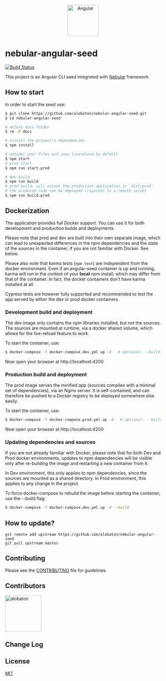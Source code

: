 <p align="center">  
  <img src="https://github.com/alobaton/nebular-angular-seed/blob/master/docs/img/angular.png" width="100" title="Angular">
</p>

# nebular-angular-seed

[![Build Status](https://travis-ci.org/alobaton/nebular-angular-seed.svg?branch=master)](https://travis-ci.org/alobaton/nebular-angular-seed)

This project is an Angular CLI seed integrated with [Nebular](https://github.com/akveo/nebular) framework.

## How to start

In order to start the seed use:

```bash
$ git clone https://github.com/alobaton/nebular-angular-seed.git
$ cd nebular-angular-seed

# delete docs folder
$ rm -R docs

# install the project's dependencies
$ npm install

# watches your files and uses livereload by default
$ npm start
# prod start
$ npm run start.prod

# dev build
$ npm run build
# prod build, will output the production application in `dist/prod`
# the produced code can be deployed (rsynced) to a remote server
$ npm run build.prod
```

## Dockerization

The application provides full Docker support. You can use it for both development and production builds and deployments.

Please note that prod and dev are built into their own separate image, which can lead to unexpected differences in the
npm dependencies and the state of the sources in the container, if you are not familiar with Docker. See below.

Please also note that karma tests (`npm test`) are independent from the docker environment.
Even if an angular-seed container is up and running, karma will run in the context of your **local** npm install,
which may differ from that of the container. In fact, the docker containers don't have karma installed at all.

Cypress tests are however fully supported and recommended to test the app served by either the dev or prod docker containers.  

### Development build and deployment

The dev image only contains the npm libraries installed, but not the sources. The sources are mounted at runtime,
via a docker shared volume, which allows for the live-reload feature to work.
 
To start the container, use:

```bash
$ docker-compose -f docker-compose.dev.yml up -d   # optional: --build, see below
```

Now open your browser at http://localhost:4200

### Production build and deployment

The prod image serves the minified app (sources compiles with a minimal set of dependencies), via an Nginx server.
It is self-contained, and can therefore be pushed to a Docker registry to be deployed somewhere else easily.

To start the container, use:

```bash
$ docker-compose -f docker-compose.prod.yml up -d   # optional: --build, see below
```

Now open your browser at http://localhost:4200

### Updating dependencies and sources
If you are not already familiar with Docker, please note that for both Dev and Prod docker environments, updates to
npm dependencies will be visible only after re-building the image and restarting a new container from it.

In Dev environment, this only applies to npm dependencies, since the sources are mounted as a shared directory.
In Prod environment, this applies to any change in the project.

To force docker-compose to rebuild the image before starting the container, use the --build flag:

```bash
$ docker-compose -f docker-compose.dev.yml up -d --build
```

## How to update?
```
git remote add upstream https://github.com/alobaton/nebular-angular-seed
git pull upstream master
```

## Contributing

Please see the [CONTRIBUTING](https://github.com/alobaton/nebular-angular-seed/blob/master/CONTRIBUTING.md) file for guidelines.

## Contributors

[<img alt="alobaton" src="https://avatars1.githubusercontent.com/u/9356067?s=460&v=4" width="117">](https://github.com/alobaton)

## Change Log

## License

[MIT](https://github.com/alobaton/nebular-angular-seed/blob/master/LICENSE)
